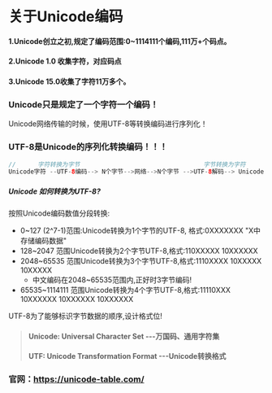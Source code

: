 # 关于Unicode编码

#### 1.Unicode创立之初,规定了编码范围:0~1114111个编码,111万+个码点。

#### 2.Unicode 1.0 收集字符，对应码点

#### 3.Unicode 15.0收集了字符11万多个。

### Unicode只是规定了一个字符一个编码！

Unicode网络传输的时候，使用UTF-8等转换编码进行序列化！

### UTF-8是Unicode的序列化转换编码！！！

```java
//      字符转换为字节                                  字节转换为字符
Unicode字符 --UTF-8编码--> N个字节-->网络-->N个字节 -->UTF-8解码--> Unicode字符
```

##### Unicode 如何转换为UTF-8?

按照Unicode编码数值分段转换:

- 0~127 (2^7-1)范围:Unicode转换为1个字节的UTF-8,  格式:0XXXXXXX    "X中存储编码数据"
- 128~2047 范围Unicode转换为2个字节UTF-8,格式:110XXXXX 10XXXXXX
- 2048~65535 范围Unicode转换为3个字节UTF-8,格式:1110XXXX 10XXXXX 10XXXXX
  - 中文编码在2048~65535范围内,正好时3字节编码!
- 65535~1114111 范围Unicode转换为4个字节UTF-8,格式:11110XXX 10XXXXXX 10XXXXXX 10XXXXXX

UTF-8为了能够标识字节数据的顺序,设计格式位!

> #### Unicode: Universal Character Set ---万国码、通用字符集
>
> #### UTF: Unicode Transformation Format ---Unicode转换格式

### 官网：https://unicode-table.com/